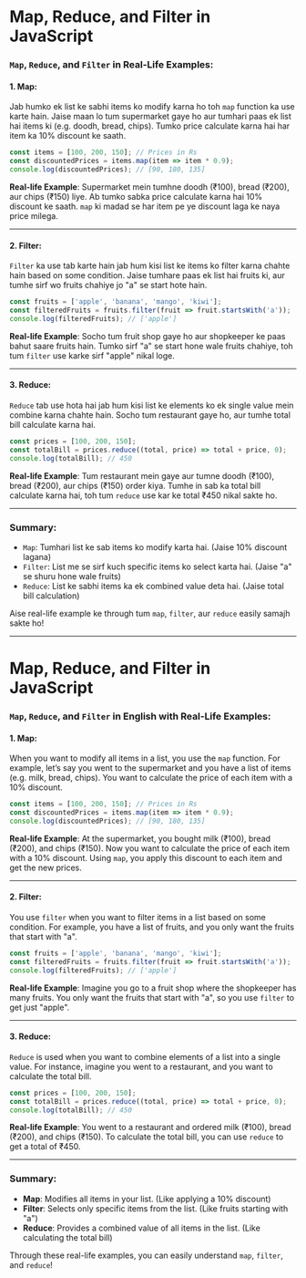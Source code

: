 # Map, Reduce, and Filter in JavaScript

### `Map`, `Reduce`, and `Filter` in  Real-Life Examples:

#### 1. **Map**:
Jab humko ek list ke sabhi items ko modify karna ho toh `map` function ka use karte hain. Jaise maan lo tum supermarket gaye ho aur tumhari paas ek list hai items ki (e.g. doodh, bread, chips). Tumko price calculate karna hai har item ka 10% discount ke saath.

```js
const items = [100, 200, 150]; // Prices in Rs
const discountedPrices = items.map(item => item * 0.9);
console.log(discountedPrices); // [90, 180, 135]
```

**Real-life Example**:
Supermarket mein tumhne doodh (₹100), bread (₹200), aur chips (₹150) liye. Ab tumko sabka price calculate karna hai 10% discount ke saath. `map` ki madad se har item pe ye discount laga ke naya price milega.

---

#### 2. **Filter**:
`Filter` ka use tab karte hain jab hum kisi list ke items ko filter karna chahte hain based on some condition. Jaise tumhare paas ek list hai fruits ki, aur tumhe sirf wo fruits chahiye jo "a" se start hote hain.

```js
const fruits = ['apple', 'banana', 'mango', 'kiwi'];
const filteredFruits = fruits.filter(fruit => fruit.startsWith('a'));
console.log(filteredFruits); // ['apple']
```

**Real-life Example**:
Socho tum fruit shop gaye ho aur shopkeeper ke paas bahut saare fruits hain. Tumko sirf "a" se start hone wale fruits chahiye, toh tum `filter` use karke sirf "apple" nikal loge.

---

#### 3. **Reduce**:
`Reduce` tab use hota hai jab hum kisi list ke elements ko ek single value mein combine karna chahte hain. Socho tum restaurant gaye ho, aur tumhe total bill calculate karna hai.

```js
const prices = [100, 200, 150];
const totalBill = prices.reduce((total, price) => total + price, 0);
console.log(totalBill); // 450
```

**Real-life Example**:
Tum restaurant mein gaye aur tumne doodh (₹100), bread (₹200), aur chips (₹150) order kiya. Tumhe in sab ka total bill calculate karna hai, toh tum `reduce` use kar ke total ₹450 nikal sakte ho.

---

### Summary:
- `Map`: Tumhari list ke sab items ko modify karta hai. (Jaise 10% discount lagana)
- `Filter`: List me se sirf kuch specific items ko select karta hai. (Jaise "a" se shuru hone wale fruits)
- `Reduce`: List ke sabhi items ka ek combined value deta hai. (Jaise total bill calculation)

Aise real-life example ke through tum `map`, `filter`, aur `reduce` easily samajh sakte ho!

---

# Map, Reduce, and Filter in JavaScript

### `Map`, `Reduce`, and `Filter` in English with Real-Life Examples:

#### 1. **Map**:
When you want to modify all items in a list, you use the `map` function. For example, let’s say you went to the supermarket and you have a list of items (e.g. milk, bread, chips). You want to calculate the price of each item with a 10% discount.

```js
const items = [100, 200, 150]; // Prices in Rs
const discountedPrices = items.map(item => item * 0.9);
console.log(discountedPrices); // [90, 180, 135]
```

**Real-life Example**:
At the supermarket, you bought milk (₹100), bread (₹200), and chips (₹150). Now you want to calculate the price of each item with a 10% discount. Using `map`, you apply this discount to each item and get the new prices.

---

#### 2. **Filter**:
You use `filter` when you want to filter items in a list based on some condition. For example, you have a list of fruits, and you only want the fruits that start with "a".

```js
const fruits = ['apple', 'banana', 'mango', 'kiwi'];
const filteredFruits = fruits.filter(fruit => fruit.startsWith('a'));
console.log(filteredFruits); // ['apple']
```

**Real-life Example**:
Imagine you go to a fruit shop where the shopkeeper has many fruits. You only want the fruits that start with "a", so you use `filter` to get just "apple".

---

#### 3. **Reduce**:
`Reduce` is used when you want to combine elements of a list into a single value. For instance, imagine you went to a restaurant, and you want to calculate the total bill.

```js
const prices = [100, 200, 150];
const totalBill = prices.reduce((total, price) => total + price, 0);
console.log(totalBill); // 450
```

**Real-life Example**:
You went to a restaurant and ordered milk (₹100), bread (₹200), and chips (₹150). To calculate the total bill, you can use `reduce` to get a total of ₹450.

---

### Summary:
- **Map**: Modifies all items in your list. (Like applying a 10% discount)
- **Filter**: Selects only specific items from the list. (Like fruits starting with "a")
- **Reduce**: Provides a combined value of all items in the list. (Like calculating the total bill)

Through these real-life examples, you can easily understand `map`, `filter`, and `reduce`!